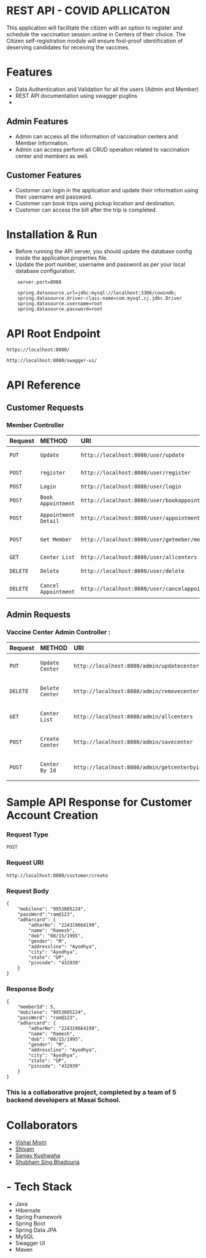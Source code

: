 # REST API - COVID APLLICATON

This application will facilitate the citizen with an option to register and schedule the vaccination session online in Centers of their choice. The Citizen self-registration module will ensure fool-proof identification of deserving candidates for receiving the vaccines.

# Features

- Data Authentication and Validation for all the users (Admin and Member)
- REST API documentation using swagger puglins
- 

## Admin Features

- Admin can access all the information of vaccination centers and Member Information.
- Admin can access perform all CRUD operation related to vaccination center and members as well.

## Customer Features

- Customer can login in the application and update their information using their username and password.
- Customer can book trips using pickup location and destination.
- Customer can access the bill after the trip is completed.

# Installation & Run

- Before running the API server, you should update the database config inside the application.properties file.
- Update the port number, username and password as per your local database configuration.

```
    server.port=8080

    spring.datasource.url=jdbc:mysql://localhost:3306/cowindb;
    spring.datasource.driver-class-name=com.mysql.cj.jdbc.Driver
    spring.datasource.username=root
    spring.datasource.password=root
```

# API Root Endpoint
```
https://localhost:8080/
```
```
http://localhost:8080/swagger-ui/
```
# API Reference

## Customer Requests

### Member Controller

| Request | METHOD     |  URI | Description                |
| :-------- | :------- | :----- | :------------------------- |
| `PUT` | `Update` | `http://localhost:8080/user/update` | Update existing user |
| `POST` | `register` | `http://localhost:8080/user/register` | Register new user |
| `POST` | `Login` | `http://localhost:8080/user/login` | User Login |
| `POST` | `Book Appointment` | `http://localhost:8080/user/bookappointment` | Book Appoinment |
| `POST` | `Appointment Detail` | `http://localhost:8080/user/appointmentdetails` | Appointment Detail |
| `POST` | `Get Member` | `http://localhost:8080/user/getmeber/mobile` | Get Member By Mobile Number |
| `GET` | `Center List` | `http://localhost:8080/user/allcenters` | Center List |
| `DELETE` | `Delete` | `http://localhost:8080/user/delete` | Delete existing user |
| `DELETE` | `Cancel Appointment` | `http://localhost:8080/user/cancelappointment` | Cancel Appoinment |

## Admin Requests

### Vaccine Center Admin Controller :

| Request | METHOD     |  URI | Description                |
| :-------- | :------- | :----- | :------------------------- |
| `PUT` | `Update Center` | `http://localhost:8080/admin/updatecenter` | Update Center Details |
| `DELETE` | `Delete Center` | `http://localhost:8080/admin/removecenter` | Remove Center Details |
| `GET` | `Center List` | `http://localhost:8080/admin/allcenters` | Get All center Details |
| `POST` | `Create Center` | `http://localhost:8080/admin/savecenter` | Save new center details |
| `POST` | `Center By Id` | `http://localhost:8080/admin/getcenterbyid` | Get Center details by center ID |


# Sample API Response for Customer Account Creation
### Request Type
```
POST
```

### Request URI
```
http://localhost:8080/customer/create
```

### Request Body
```
{
    "mobileno": "9953805224",
    "passWord":"ram@123",
    "adharcard": {
        "adharNo": "224319664199",
        "name": "Ramesh",
        "dob": "08/15/1995",
        "gender": "M",
        "addressline": "Ayodhya",
        "city": "Ayodhya",
        "state": "UP",
        "pincode": "432939"
    }
}
```
### Response Body

```
{
    "memberId": 5,
    "mobileno": "9953805224",
    "passWord": "ram@123",
    "adharcard": {
        "adharNo": "224319664199",
        "name": "Ramesh",
        "dob": "08/15/1995",
        "gender": "M",
        "addressline": "Ayodhya",
        "city": "Ayodhya",
        "state": "UP",
        "pincode": "432939"
    }
}

```

### This is a collaborative project, completed by a team of 5 backend developers at Masai School.

# Collaborators

- [Vishal Mistri](https://www.github.com/mistrivishal)
- [Shivam](https://www.github.com/CodingShivam)
- [Sanjay Kushwaha](https://www.github.com/kushites)
- [Shubham Sing Bhadouria](https://www.github.com/Shubhambhadouria)

# - Tech Stack
- Java
- Hibernate
- Spring Framework
- Spring Boot
- Spring Data JPA
- MySQL
- Swagger UI
- Maven